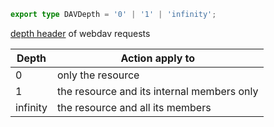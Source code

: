 ```ts
export type DAVDepth = '0' | '1' | 'infinity';
```

[depth header](https://datatracker.ietf.org/doc/html/rfc4918#section-10.2) of webdav requests

| Depth    | Action apply to                            |
| -------- | ------------------------------------------ |
| 0        | only the resource                          |
| 1        | the resource and its internal members only |
| infinity | the resource and all its members           |
